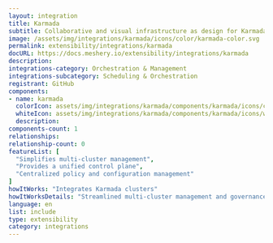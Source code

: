 ```yaml
---
layout: integration
title: Karmada
subtitle: Collaborative and visual infrastructure as design for Karmada
image: /assets/img/integrations/karmada/icons/color/karmada-color.svg
permalink: extensibility/integrations/karmada
docURL: https://docs.meshery.io/extensibility/integrations/karmada
description: 
integrations-category: Orchestration & Management
integrations-subcategory: Scheduling & Orchestration
registrant: GitHub
components: 
- name: karmada
  colorIcon: assets/img/integrations/karmada/components/karmada/icons/color/karmada-color.svg
  whiteIcon: assets/img/integrations/karmada/components/karmada/icons/white/karmada-white.svg
  description: 
components-count: 1
relationships: 
relationship-count: 0
featureList: [
  "Simplifies multi-cluster management",
  "Provides a unified control plane",
  "Centralized policy and configuration management"
]
howItWorks: "Integrates Karmada clusters"
howItWorksDetails: "Streamlined multi-cluster management and governance"
language: en
list: include
type: extensibility
category: integrations
---
```

